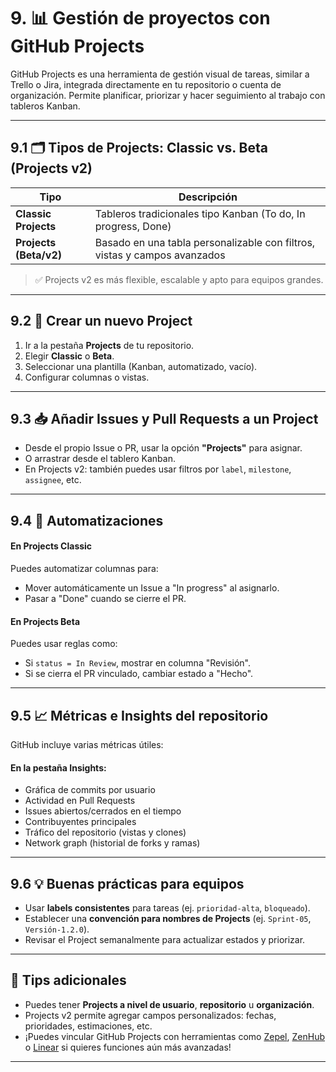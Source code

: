 # 9. 📊 Gestión de proyectos con GitHub Projects

GitHub Projects es una herramienta de gestión visual de tareas, similar a Trello o Jira, integrada directamente en tu repositorio o cuenta de organización. Permite planificar, priorizar y hacer seguimiento al trabajo con tableros Kanban.

---

## 9.1 🗂️ Tipos de Projects: Classic vs. Beta (Projects v2)

| Tipo                   | Descripción                                                               |
| ---------------------- | ------------------------------------------------------------------------- |
| **Classic Projects**   | Tableros tradicionales tipo Kanban (To do, In progress, Done)             |
| **Projects (Beta/v2)** | Basado en una tabla personalizable con filtros, vistas y campos avanzados |

> ✅ Projects v2 es más flexible, escalable y apto para equipos grandes.

---

## 9.2 📌 Crear un nuevo Project

1. Ir a la pestaña **Projects** de tu repositorio.
2. Elegir **Classic** o **Beta**.
3. Seleccionar una plantilla (Kanban, automatizado, vacío).
4. Configurar columnas o vistas.

---

## 9.3 📥 Añadir Issues y Pull Requests a un Project

* Desde el propio Issue o PR, usar la opción **"Projects"** para asignar.
* O arrastrar desde el tablero Kanban.
* En Projects v2: también puedes usar filtros por `label`, `milestone`, `assignee`, etc.

---

## 9.4 🔄 Automatizaciones

#### En Projects Classic

Puedes automatizar columnas para:

* Mover automáticamente un Issue a "In progress" al asignarlo.
* Pasar a "Done" cuando se cierre el PR.

#### En Projects Beta

Puedes usar reglas como:

* Si `status = In Review`, mostrar en columna "Revisión".
* Si se cierra el PR vinculado, cambiar estado a "Hecho".

---

## 9.5 📈 Métricas e Insights del repositorio

GitHub incluye varias métricas útiles:

#### En la pestaña **Insights**:

* Gráfica de commits por usuario
* Actividad en Pull Requests
* Issues abiertos/cerrados en el tiempo
* Contribuyentes principales
* Tráfico del repositorio (vistas y clones)
* Network graph (historial de forks y ramas)

---

## 9.6 💡 Buenas prácticas para equipos

* Usar **labels consistentes** para tareas (ej. `prioridad-alta`, `bloqueado`).
* Establecer una **convención para nombres de Projects** (ej. `Sprint-05`, `Versión-1.2.0`).
* Revisar el Project semanalmente para actualizar estados y priorizar.

---

## 🧠 Tips adicionales

* Puedes tener **Projects a nivel de usuario**, **repositorio** u **organización**.
* Projects v2 permite agregar campos personalizados: fechas, prioridades, estimaciones, etc.
* ¡Puedes vincular GitHub Projects con herramientas como [Zepel](https://zepel.io), [ZenHub](https://www.zenhub.com) o [Linear](https://linear.app) si quieres funciones aún más avanzadas!

---
